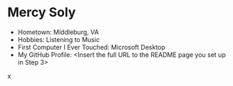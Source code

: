 # Mercy Soly

- Hometown: Middleburg, VA
- Hobbies: Listening to Music
- First Computer I Ever Touched: Microsoft Desktop
- My GitHub Profile: <Insert the full URL to the README page you set up 
in Step 3>

x
